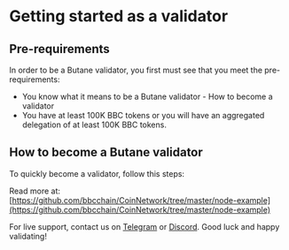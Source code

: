 # Getting started as a validator

## Pre-requirements

In order to be a Butane validator, you first must see that you meet the pre-requirements:

* You know what it means to be a Butane validator - How to become a validator
* You have at least 100K BBC tokens or you will have an aggregated delegation of at least 100K BBC tokens.

## How to become a Butane validator

To quickly become a validator, follow this steps:

Read more at: [https://github.com/bbcchain/CoinNetwork/tree/master/node-example](https://github.com/bbcchain/CoinNetwork/tree/master/node-example)

For live support, contact us on [Telegram](https://t.me/) or [Discord](https://discord.gg/). Good luck and happy validating!
